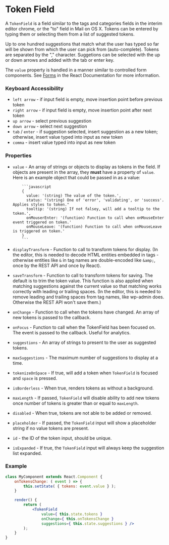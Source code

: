 # Token Field

A `TokenField` is a field similar to the tags and categories fields in the interim editor chrome, or the "to" field in Mail on OS X. Tokens can be entered by typing them or selecting them from a list of suggested tokens.

Up to one hundred suggestions that match what the user has typed so far will be shown from which the user can pick from (auto-complete). Tokens are separated by the "," character. Suggetions can be selected with the up or down arrows and added with the tab or enter key.

The `value` property is handled in a manner similar to controlled form components. See [Forms](https://facebook.github.io/react/docs/forms.html) in the React Documentation for more information.

### Keyboard Accessibility

- `left arrow` - if input field is empty, move insertion point before previous token
- `right arrow` - if input field is empty, move insertion point after next token
- `up arrow` - select previous suggestion
- `down arrow` - select next suggestion
- `tab` / `enter` - if suggestion selected, insert suggestion as a new token; otherwise, insert value typed into input as new token
- `comma` - insert value typed into input as new token

### Properties

- `value` - An array of strings or objects to display as tokens in the field. If objects are present in the array, they **must** have a property of `value`. Here is an example object that could be passed in as a value:

      	  ```javascript
      	  {
      	    value: '(string) The value of the token.',
      	    status: "(string) One of 'error', 'validating', or 'success'. Applies styles to token."
      	    tooltip: '(string) If not falsey, will add a tooltip to the token.',
      	    onMouserEnter: '(function) Function to call when onMouseEnter event triggered on token.'
      	    onMouseLeave: '(function) Function to call when onMouseLeave is triggered on token.'
      	  }
      	  ```

- `displayTransform` - Function to call to transform tokens for display. (In
  the editor, this is needed to decode HTML entities embedded in tags -
  otherwise entities like `&` in tag names are double-encoded like `&amp;`,
  once by the REST API and once by React).
- `saveTransform` - Function to call to transform tokens for saving. The
  default is to trim the token value. This function is also applied when
  matching suggestions against the current value so that matching works
  correctly with leading or trailing spaces. (In the editor, this is needed to
  remove leading and trailing spaces from tag names, like wp-admin does.
  Otherwise the REST API won't save them.)
- `onChange` - Function to call when the tokens have changed. An array of new
  tokens is passed to the callback.
- `onFocus` - Function to call when the TokenField has been focused on. The event is passed to the callback. Useful for analytics.
- `suggestions` - An array of strings to present to the user as suggested
  tokens.
- `maxSuggestions` - The maximum number of suggestions to display at a time.
- `tokenizeOnSpace` - If true, will add a token when `TokenField` is focused and `space` is pressed.
- `isBorderless` - When true, renders tokens as without a background.
- `maxLength` - If passed, `TokenField` will disable ability to add new tokens once number of tokens is greater than or equal to `maxLength`.
- `disabled` - When true, tokens are not able to be added or removed.
- `placeholder` - If passed, the `TokenField` input will show a placeholder string if no value tokens are present.
- `id` - the ID of the token input, should be unique.
- `isExpanded` - If true, the `TokenField` input will always keep the suggestion list expanded.

### Example

```jsx
class MyComponent extends React.Component {
	onTokensChange: ( event ) => {
		this.setState( { tokens: event.value } );
	}

	render() {
		return (
			<TokenField
				value={ this.state.tokens }
				onChange={ this.onTokensChange }
				suggestions={ this.state.suggestions } />
		);
	}
}
```
